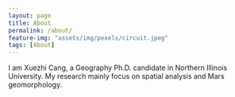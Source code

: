 ```yaml
---
layout: page
title: About
permalink: /about/
feature-img: "assets/img/pexels/circuit.jpeg"
tags: [About]
---
```


I am Xuezhi Cang, a Geography Ph.D. candidate in Northern Illinois University.
My research mainly focus on spatial analysis and Mars geomorphology.
